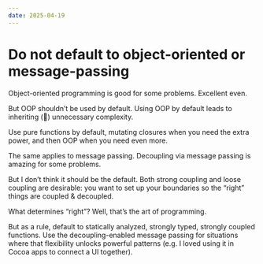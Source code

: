 ```yaml
---
date: 2025-04-19
---
```


# Do not default to object-oriented or message-passing

Object-oriented programming is good for some problems. Excellent even.

But OOP shouldn’t be used by default. Using OOP by default leads to inheriting (🥁) unnecessary complexity.

Use pure functions by default, mutating closures when you need the extra power, and then OOP when you need even more.

The same applies to message passing. Decoupling via message passing is amazing for some problems.

But I don’t think it should be the default. Both strong coupling and loose coupling are desirable: you want to set up your boundaries so the “right” things are coupled & decoupled.

What determines “right”? Well, that’s the art of programming.

But as a rule, default to statically analyzed, strongly typed, strongly coupled functions. Use the decoupling-enabled message passing for situations where that flexibility unlocks powerful patterns (e.g. I loved using it in Cocoa apps to connect a UI together).
